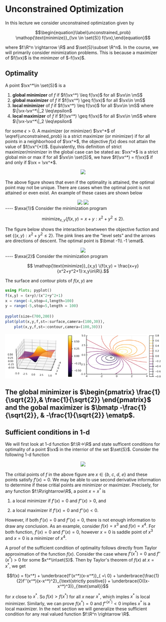 # **Unconstrained Optimization**

In this lecture we consider unconstrained optimization given by

$$\begin{equation}\label{unconstrained_prob} \mathop{\text{minimize}}_{\vx \in \set{S}} f(\vx),\end{equation}$$

where $f:\R^n \rightarrow \R$ and $\set{S}\subset \R^n$. In the course, we will primarily consider minimization problems. This is because a 
maximizer of $f(\vx)$ is the minimzer of $-f(\vx)$. 

## **Optimality**

A point $\vx^*\in \set{S}$ is a 

1. **global minimizer** of $f$ if $f(\vx^*) \leq f(\vx)$ for all $\vx\in \mS$
2. **global maximizer** of $f$ if $f(\vx^*) \geq f(\vx)$ for all $\vx\in \mS$
3. **local minimizer** of $f$ if $f(\vx^*) \leq f(\vx)$ for all $\vx\in \mS$ where $\|\vx-\vx^*\|_2 \leq\epsilon$ 
4. **local maximizer** of $f$ if $f(\vx^*) \geq f(\vx)$ for all $\vx\in \mS$ where $\|\vx-\vx^*\|_2 \leq\epsilon$ 

for some $\epsilon > 0$.  A maximizer (or minimizer) $\vx^*$ of \eqref{unconstrained_prob} is a strict maximizer (or minimizer) if for all points 
in a neighborhood of $\vx^*$, the objective $f(x)$ does not attain the value of $f(\vx^{*})$. Equivalently, this definition of strict maximizer/minimizer 
in the global case can be stated as: $\vx^*$ is a strict global  min or max if for all $\vx\in \set{S}$, we have  $f(\vx^*) = f(\vx)$ if and only if $\vx = \vx^*$.

<center>
<img src="../img/lec6/unconstrained_opto.png" width = "400">
</center>

The above figure shows that even if the optimality is attained, the optimal point may not be unique. There are cases when the optimal point is not attained or
even exist. An example of these cases are shown below

<center>
    <img src="../img/lec6/oneoverx.png" width = "300">     <img src="../img/lec6/logfunction.png" width = "300">
</center>
----
$\exa{1}$ Consider the minimization program

$$\mathop{\text{minimize}}_{x,y} \{f(x,y) = x + y: x^2 + y^2 \leq 2\}.$$

The figure below shows the interaction bewtween the objective fuction and set $\{(x,y):x^2 + y^2 \leq 2\}$. The pink lines are the "level sets" and the arrows
are directions of descent. The optimal point is $\bmat -1\\ -1 \emat$.

<center>
    <img src="../img/lec6/linear-2d-circleconstrained.png" width = "300">   
</center>
----
$\exa{2}$ Consider the minimization program

$$ \mathop{\text{minimize}}_{x,y} \{f(x,y) = \frac{x+y}{x^2+y^2+1}:x,y\in\R\}.$$

The surface and contour plots of $f(x,y)$ are

````julia
using Plots; pyplot()
f(x,y) = (x+y)/(x^2+y^2+1)
x = range(-4,stop=4,length=100)
y = range(-5,stop=5,length = 100)

pyplot(size=(700,200))
plot(plot(x,y,f,st=:surface,camera=(100,30)),
	plot(x,y,f,st=:contour,camera=(100,30)))
````


![](figures/unconstrained_1_1.png)



The global minimizer is $\begin{pmatrix} \frac{1}{\sqrt{2}},& \frac{1}{\sqrt{2}} \end{pmatrix}$ and the 
gobal maximizer is $\bmatp -\frac{1}{\sqrt{2}}, & -\frac{1}{\sqrt{2}} \ematp$. 
----

## **Sufficient conditions in 1-d**

We will first look at 1-d function $f:\R→\R$ and state sufficent conditions for optimality of a point $\vx$ in the 
interrior of the set $\set{S}$.  Consider the following 1-d function

<center>
	<img src="../img/lec6/stationary-points.png" width = "300">  
</center>

The critial points of $f$ in the above figure are $x \in \{ b ,\ c,\ d,\ e\}$ and these points satisfy $f'(x) =0$. We may be able
to use second derivative information to determine if these critial points are minimizer or maximizer. Precisely, for any function 
$f:\R\rightarrow\R$, a point $x = x^*$ is

1. a local minimizer if $f'(x) = 0$ and $f''(x)>0$, and

2. a local maximizer if $f'(x) = 0$ and $f''(x)<0$.

However, if both $f'(x) = 0$ and $f''(x)=0$, there is not enough information to draw any conclusion. As an example, consider $f(x) = x^3$ and
$f(x) = x^4$. For both function, $f'(x) = 0$ and $f''(x) = 0$, however $x = 0$ is saddle point of $x^3$ and $x = 0$ is a  minimizer of $x^4$.

A proof of the sufficient condition of optimality follows directly from Taylor approximation of the function $f(x)$. Consider the case where 
$f'(x^*) = 0$ and $f''(x^*)>0$ for some $x^*\in\set{S}$. Then by Taylor's theorem of $f(x)$ at $x = x^*$, we get

$$f(x) = f(x^*) + \underbrace{f'(x^*)(x-x^*)}_{ =\ 0} + \underbrace{\frac{1}{2}f''(x^*)(x-x^*)^2}_{\text{strictly positive}} + 
\underbrace{O((x-x^*)^3)}_{\text{small}}$$

for $x$ close to $x^*$. So $f(x) > f(x^*)$ for all $x$ near $x^*$, which imples $x^*$ is local minimizer. Similarly, we can prove $f(x^*)=0$ and
$f''^(x^*)<0$ implies $x^*$ is a local maximizer. In the next section we will generalize these sufficient condition for any real valued function 
$f:\R^n \rightarrow \R$.



